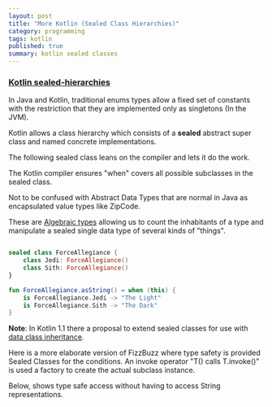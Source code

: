 ```yaml
---
layout: post
title: "More Kotlin (Sealed Class Hierarchies)"
category: programming
tags: kotlin
published: true
summary: kotlin sealed classes
---
```


### [Kotlin sealed-hierarchies](http://kotlinlang.org/docs/reference/classes.html#sealed-classes)

In Java and Kotlin, traditional enums types allow a fixed set of constants with the restriction that they are implemented only as singletons (In the JVM).

Kotlin allows a class hierarchy which consists of a **sealed** abstract super class and named concrete implementations.

The following sealed class leans on the compiler and lets it do the work.

The Kotlin compiler ensures "when" covers all possible subclasses in the sealed class.

Not to be confused with Abstract Data Types that are normal in Java as encapsulated value types like ZipCode.

These are [Algebraic types](https://en.wikipedia.org/wiki/Algebraic_data_type) allowing us to count the inhabitants of a type and manipulate a sealed single data type of several kinds of "things".

~~~ kotlin

sealed class ForceAllegiance {
    class Jedi: ForceAllegiance()
    class Sith: ForceAllegiance()
}

fun ForceAllegiance.asString() = when (this) {
    is ForceAllegiance.Jedi -> "The Light"
    is ForceAllegiance.Sith -> "The Dark"
}

~~~

**Note**: In Kotlin 1.1 there a proposal to extend sealed classes for use with [data class inheritance](https://github.com/Kotlin/KEEP/blob/master/proposals/data-class-inheritance.md).

Here is a more elaborate version of FizzBuzz where type safety is provided Sealed Classes for the conditions.
An invoke operator "T() calls T.invoke()" is used a factory to create the actual subclass instance.

<script src="https://gist.github.com/griffio/d84f39bce91898c5ee31df89e5b162e5.js"></script>

Below, shows type safe access without having to access String representations.

<script src="https://gist.github.com/griffio/ed73fcc7f2e39e2f7d05409bc2fd32b7.js"></script>
